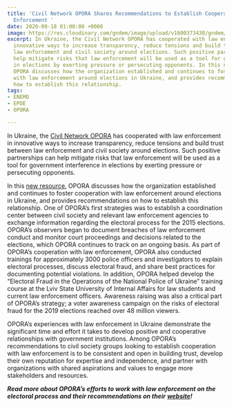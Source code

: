 ```yaml
---
title: 'Civil Network OPORA Shares Recommendations to Establish Cooperation with Law
  Enforcement '
date: 2020-09-18 01:00:00 +0000
image: https://res.cloudinary.com/gndem/image/upload/v1600373438/gndem/oporafeaturephoto_qjho8j.jpg
excerpt: In Ukraine, the Civil Network OPORA has cooperated with law enforcement in
  innovative ways to increase transparency, reduce tensions and build trust between
  law enforcement and civil society around elections. Such positive partnerships can
  help mitigate risks that law enforcement will be used as a tool for government interference
  in elections by exerting pressure or persecuting opponents. In this new resource,
  OPORA discusses how the organization established and continues to foster cooperation
  with law enforcement around elections in Ukraine, and provides recommendations on
  how to establish this relationship.
tags:
- ENEMO
- EPDE
- OPORA

---
```

In Ukraine, the [Civil Network OPORA](https://www.oporaua.org/ "OPORA") has cooperated with law enforcement in innovative ways to increase transparency, reduce tensions and build trust between law enforcement and civil society around elections. Such positive partnerships can help mitigate risks that law enforcement will be used as a tool for government interference in elections by exerting pressure or persecuting opponents.

In this [new resource](https://www.longread.oporaua.org/police_elections "new resource"), OPORA discusses how the organization established and continues to foster cooperation with law enforcement around elections in Ukraine, and provides recommendations on how to establish this relationship. One of OPORA’s first strategies was to establish a coordination center between civil society and relevant law enforcement agencies to exchange information regarding the electoral process for the 2015 elections. OPORA’s observers began to document breaches of law enforcement conduct and monitor court proceedings and decisions related to the elections, which OPORA continues to track on an ongoing basis. As part of OPORA’s cooperation with law enforcement, OPORA also conducted trainings for approximately 3000 police officers and investigators to explain electoral processes, discuss electoral fraud, and share best practices for documenting potential violations. In addition, OPORA helped develop the “Electoral Fraud in the Operations of the National Police of Ukraine” training course at the Lviv State University of Internal Affairs for law students and current law enforcement officers. Awareness raising was also a critical part of OPORA’s strategy; a voter awareness campaign on the risks of electoral fraud for the 2019 elections reached over 48 million viewers.

OPORA’s experiences with law enforcement in Ukraine demonstrate the significant time and effort it takes to develop positive and cooperative relationships with government institutions. Among OPORA’s recommendations to civil society groups looking to establish cooperation with law enforcement is to be consistent and open in building trust, develop their own reputation for expertise and independence, and partner with organizations with shared aspirations and values to engage more stakeholders and resources.

**_Read more about OPORA’s efforts to work with law enforcement on the electoral process and their recommendations on their_** [**_website_**](https://www.longread.oporaua.org/police_elections "website")**_!_**